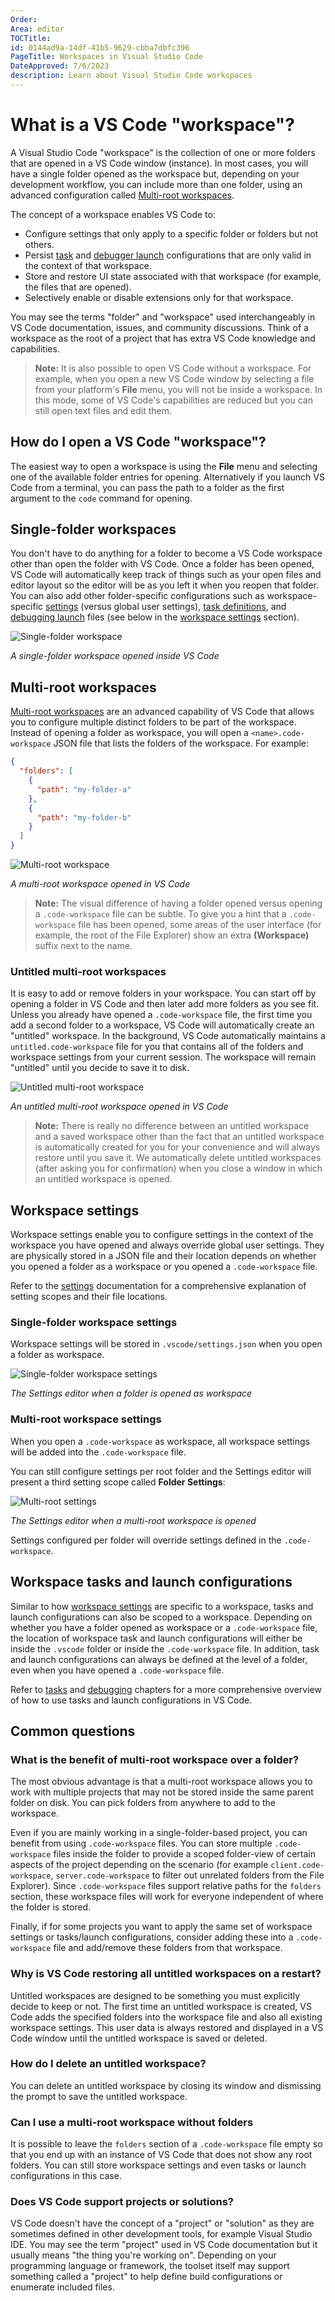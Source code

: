 ```yaml
---
Order:
Area: editor
TOCTitle:
id: 0144ad9a-14df-41b5-9629-cbba7dbfc396
PageTitle: Workspaces in Visual Studio Code
DateApproved: 7/6/2023
description: Learn about Visual Studio Code workspaces
---
```


# What is a VS Code "workspace"?

A Visual Studio Code "workspace" is the collection of one or more folders that are opened in a VS Code window (instance). In most cases, you will have a single folder opened as the workspace but, depending on your development workflow, you can include more than one folder, using an advanced configuration called [Multi-root workspaces](#multiroot-workspaces).

The concept of a workspace enables VS Code to:

- Configure settings that only apply to a specific folder or folders but not others.
- Persist [task](/docs/editor/tasks.md) and [debugger launch](/docs/editor/debugging.md) configurations that are only valid in the context of that workspace.
- Store and restore UI state associated with that workspace (for example, the files that are opened).
- Selectively enable or disable extensions only for that workspace.

You may see the terms "folder" and "workspace" used interchangeably in VS Code documentation, issues, and community discussions. Think of a workspace as the root of a project that has extra VS Code knowledge and capabilities.

> **Note:** It is also possible to open VS Code without a workspace. For example, when you open a new VS Code window by selecting a file from your platform's **File** menu, you will not be inside a workspace. In this mode, some of VS Code's capabilities are reduced but you can still open text files and edit them.

## How do I open a VS Code "workspace"?

The easiest way to open a workspace is using the **File** menu and selecting one of the available folder entries for opening. Alternatively if you launch VS Code from a terminal, you can pass the path to a folder as the first argument to the `code` command for opening.

## Single-folder workspaces

You don't have to do anything for a folder to become a VS Code workspace other than open the folder with VS Code. Once a folder has been opened, VS Code will automatically keep track of things such as your open files and editor layout so the editor will be as you left it when you reopen that folder. You can also add other folder-specific configurations such as workspace-specific [settings](/docs/getstarted/settings.md) (versus global user settings), [task definitions](/docs/editor/tasks.md), and [debugging launch](/docs/editor/debugging.md) files (see below in the [workspace settings](#workspace-settings) section).

![Single-folder workspace](images/workspaces/single-folder-workspace.png)

_A single-folder workspace opened inside VS Code_

## Multi-root workspaces

[Multi-root workspaces](/docs/editor/multi-root-workspaces.md) are an advanced capability of VS Code that allows you to configure multiple distinct folders to be part of the workspace. Instead of opening a folder as workspace, you will open a `<name>.code-workspace` JSON file that lists the folders of the workspace. For example:

```json
{
  "folders": [
    {
      "path": "my-folder-a"
    },
    {
      "path": "my-folder-b"
    }
  ]
}
```

![Multi-root workspace](images/workspaces/multi-root-workspace.png)

_A multi-root workspace opened in VS Code_

> **Note:** The visual difference of having a folder opened versus opening a `.code-workspace` file can be subtle. To give you a hint that a `.code-workspace` file has been opened, some areas of the user interface (for example, the root of the File Explorer) show an extra **(Workspace)** suffix next to the name.

### Untitled multi-root workspaces

It is easy to add or remove folders in your workspace. You can start off by opening a folder in VS Code and then later add more folders as you see fit. Unless you already have opened a `.code-workspace` file, the first time you add a second folder to a workspace, VS Code will automatically create an "untitled" workspace. In the background, VS Code automatically maintains a `untitled.code-workspace` file for you that contains all of the folders and workspace settings from your current session. The workspace will remain "untitled" until you decide to save it to disk.

![Untitled multi-root workspace](images/workspaces/untitled-workspace.png)

_An untitled multi-root workspace opened in VS Code_

> **Note:** There is really no difference between an untitled workspace and a saved workspace other than the fact that an untitled workspace is automatically created for you for your convenience and will always restore until you save it. We automatically delete untitled workspaces (after asking you for confirmation) when you close a window in which an untitled workspace is opened.

## Workspace settings

Workspace settings enable you to configure settings in the context of the workspace you have opened and always override global user settings. They are physically stored in a JSON file and their location depends on whether you opened a folder as a workspace or you opened a `.code-workspace` file.

Refer to the [settings](/docs/getstarted/settings.md) documentation for a comprehensive explanation of setting scopes and their file locations.

### Single-folder workspace settings

Workspace settings will be stored in `.vscode/settings.json` when you open a folder as workspace.

![Single-folder workspace settings](images/workspaces/single-folder-settings.png)

_The Settings editor when a folder is opened as workspace_

### Multi-root workspace settings

When you open a `.code-workspace` as workspace, all workspace settings will be added into the `.code-workspace` file.

You can still configure settings per root folder and the Settings editor will present a third setting scope called **Folder Settings**:

![Multi-root settings](images/workspaces/multi-root-settings.png)

_The Settings editor when a multi-root workspace is opened_

Settings configured per folder will override settings defined in the `.code-workspace`.

## Workspace tasks and launch configurations

Similar to how [workspace settings](#workspace-settings) are specific to a workspace, tasks and launch configurations can also be scoped to a workspace. Depending on whether you have a folder opened as workspace or a `.code-workspace` file, the location of workspace task and launch configurations will either be inside the `.vscode` folder or inside the `.code-workspace` file. In addition, task and launch configurations can always be defined at the level of a folder, even when you have opened a `.code-workspace` file.

Refer to [tasks](/docs/editor/tasks.md) and [debugging](/docs/editor/debugging.md) chapters for a more comprehensive overview of how to use tasks and launch configurations in VS Code.

## Common questions

### What is the benefit of multi-root workspace over a folder?

The most obvious advantage is that a multi-root workspace allows you to work with multiple projects that may not be stored inside the same parent folder on disk. You can pick folders from anywhere to add to the workspace.

Even if you are mainly working in a single-folder-based project, you can benefit from using `.code-workspace` files. You can store multiple `.code-workspace` files inside the folder to provide a scoped folder-view of certain aspects of the project depending on the scenario (for example `client.code-workspace`, `server.code-workspace` to filter out unrelated folders from the File Explorer). Since `.code-workspace` files support relative paths for the `folders` section, these workspace files will work for everyone independent of where the folder is stored.

Finally, if for some projects you want to apply the same set of workspace settings or tasks/launch configurations, consider adding these into a `.code-workspace` file and add/remove these folders from that workspace.

### Why is VS Code restoring all untitled workspaces on a restart?

Untitled workspaces are designed to be something you must explicitly decide to keep or not. The first time an untitled workspace is created, VS Code adds the specified folders into the workspace file and also all existing workspace settings. This user data is always restored and displayed in a VS Code window until the untitled workspace is saved or deleted.

### How do I delete an untitled workspace?

You can delete an untitled workspace by closing its window and dismissing the prompt to save the untitled workspace.

### Can I use a multi-root workspace without folders

It is possible to leave the `folders` section of a `.code-workspace` file empty so that you end up with an instance of VS Code that does not show any root folders. You can still store workspace settings and even tasks or launch configurations in this case.

### Does VS Code support projects or solutions?

VS Code doesn't have the concept of a "project" or "solution" as they are sometimes defined in other development tools, for example Visual Studio IDE. You may see the term "project" used in VS Code documentation but it usually means "the thing you're working on". Depending on your programming language or framework, the toolset itself may support something called a "project" to help define build configurations or enumerate included files.
